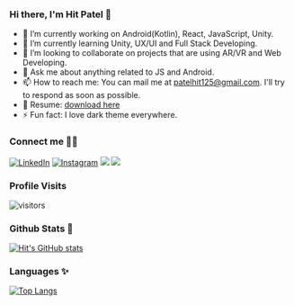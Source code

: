 ### Hi there, I'm Hit Patel 👋

- 🔭 I’m currently working on Android(Kotlin), React, JavaScript, Unity.
- 🌱 I’m currently learning Unity, UX/UI and Full Stack Developing.
- 👯 I’m looking to collaborate on projects that are using AR/VR and Web Developing.
- 💬 Ask me about anything related to JS and Android.
- 📫 How to reach me: You can mail me at [patelhit125@gmail.com](mailto:patelhit125@gmail.com). I'll try to respond as soon as possible.
- 📄 Resume: [download here](https://github.com/patelhit125/patelhit125/raw/main/Hit%20Patel.pdf)
- ⚡ Fun fact: I love dark theme everywhere.

### Connect me 🙋‍♂️
<p>
	<a href="https://www.linkedin.com/in/patelhit125/"><img src="https://img.icons8.com/fluent/48/000000/linkedin.png" alt="LinkedIn"/></a>
	<a href="https://www.instagram.com/patelhit125/"><img src="https://img.icons8.com/fluent/48/000000/instagram-new.png" alt="Instagram" /></a>
	<a href="https://twitter.com/patelhit125"><img src="https://img.icons8.com/color/48/000000/twitter-squared.png" atl="Twitter" /></a>
	<a href="https://dribbble.com/patelhit125"><img src="https://img.icons8.com/color/48/000000/dribbble.png" atl="Dribbble" /></a>
</p>


### Profile Visits 
![visitors](https://visitor-badge.glitch.me/badge?page_id=patelhit125)

### Github Stats 👀
[![Hit's GitHub stats](https://github-readme-stats.vercel.app/api?username=patelhit125&theme=graywhite&show_icons=true&border_radius=0)](https://github.com/anuraghazra/github-readme-stats)

### Languages ✨
[![Top Langs](https://github-readme-stats.vercel.app/api/top-langs/?username=patelhit125&layout=compact&theme=graywhite&show_icons=true&border_radius=1)](https://github.com/anuraghazra/github-readme-stats)


